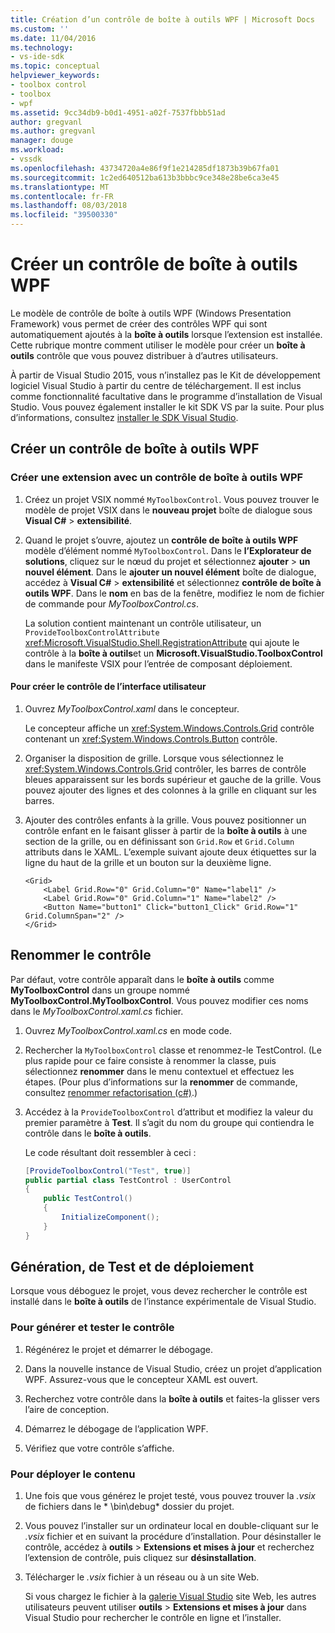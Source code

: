 ```yaml
---
title: Création d’un contrôle de boîte à outils WPF | Microsoft Docs
ms.custom: ''
ms.date: 11/04/2016
ms.technology:
- vs-ide-sdk
ms.topic: conceptual
helpviewer_keywords:
- toolbox control
- toolbox
- wpf
ms.assetid: 9cc34db9-b0d1-4951-a02f-7537fbbb51ad
author: gregvanl
ms.author: gregvanl
manager: douge
ms.workload:
- vssdk
ms.openlocfilehash: 43734720a4e86f9f1e214285df1873b39b67fa01
ms.sourcegitcommit: 1c2ed640512ba613b3bbbc9ce348e28be6ca3e45
ms.translationtype: MT
ms.contentlocale: fr-FR
ms.lasthandoff: 08/03/2018
ms.locfileid: "39500330"
---
```

# <a name="create-a-wpf-toolbox-control"></a>Créer un contrôle de boîte à outils WPF
Le modèle de contrôle de boîte à outils WPF (Windows Presentation Framework) vous permet de créer des contrôles WPF qui sont automatiquement ajoutés à la **boîte à outils** lorsque l’extension est installée. Cette rubrique montre comment utiliser le modèle pour créer un **boîte à outils** contrôle que vous pouvez distribuer à d’autres utilisateurs.  
  
 À partir de Visual Studio 2015, vous n’installez pas le Kit de développement logiciel Visual Studio à partir du centre de téléchargement. Il est inclus comme fonctionnalité facultative dans le programme d’installation de Visual Studio. Vous pouvez également installer le kit SDK VS par la suite. Pour plus d’informations, consultez [installer le SDK Visual Studio](../extensibility/installing-the-visual-studio-sdk.md).  
  
## <a name="create-a-wpf-toolbox-control"></a>Créer un contrôle de boîte à outils WPF  
  
### <a name="create-an-extension-with-a-wpf-toolbox-control"></a>Créer une extension avec un contrôle de boîte à outils WPF  
  
1.  Créez un projet VSIX nommé `MyToolboxControl`. Vous pouvez trouver le modèle de projet VSIX dans le **nouveau projet** boîte de dialogue sous **Visual C#** > **extensibilité**.  
  
2.  Quand le projet s’ouvre, ajoutez un **contrôle de boîte à outils WPF** modèle d’élément nommé `MyToolboxControl`. Dans le **l’Explorateur de solutions**, cliquez sur le nœud du projet et sélectionnez **ajouter** > **un nouvel élément**. Dans le **ajouter un nouvel élément** boîte de dialogue, accédez à **Visual C#** > **extensibilité** et sélectionnez **contrôle de boîte à outils WPF**. Dans le **nom** en bas de la fenêtre, modifiez le nom de fichier de commande pour *MyToolboxControl.cs*.  
  
     La solution contient maintenant un contrôle utilisateur, un `ProvideToolboxControlAttribute` <xref:Microsoft.VisualStudio.Shell.RegistrationAttribute> qui ajoute le contrôle à la **boîte à outils**et un **Microsoft.VisualStudio.ToolboxControl** dans le manifeste VSIX pour l’entrée de composant  déploiement.  
  
#### <a name="to-create-the-control-ui"></a>Pour créer le contrôle de l’interface utilisateur  
  
1.  Ouvrez *MyToolboxControl.xaml* dans le concepteur.  
  
     Le concepteur affiche un <xref:System.Windows.Controls.Grid> contrôle contenant un <xref:System.Windows.Controls.Button> contrôle.  
  
2.  Organiser la disposition de grille. Lorsque vous sélectionnez le <xref:System.Windows.Controls.Grid> contrôler, les barres de contrôle bleues apparaissent sur les bords supérieur et gauche de la grille. Vous pouvez ajouter des lignes et des colonnes à la grille en cliquant sur les barres.  
  
3.  Ajouter des contrôles enfants à la grille. Vous pouvez positionner un contrôle enfant en le faisant glisser à partir de la **boîte à outils** à une section de la grille, ou en définissant son `Grid.Row` et `Grid.Column` attributs dans le XAML. L’exemple suivant ajoute deux étiquettes sur la ligne du haut de la grille et un bouton sur la deuxième ligne.  
  
    ```xaml  
    <Grid>  
        <Label Grid.Row="0" Grid.Column="0" Name="label1" />  
        <Label Grid.Row="0" Grid.Column="1" Name="label2" />  
        <Button Name="button1" Click="button1_Click" Grid.Row="1" Grid.ColumnSpan="2" />  
    </Grid>  
    ```  
  
## <a name="renaming-the-control"></a>Renommer le contrôle  
 Par défaut, votre contrôle apparaît dans le **boîte à outils** comme **MyToolboxControl** dans un groupe nommé **MyToolboxControl.MyToolboxControl**. Vous pouvez modifier ces noms dans le *MyToolboxControl.xaml.cs* fichier.  
  
1.  Ouvrez *MyToolboxControl.xaml.cs* en mode code.  
  
2.  Rechercher la `MyToolboxControl` classe et renommez-le TestControl. (Le plus rapide pour ce faire consiste à renommer la classe, puis sélectionnez **renommer** dans le menu contextuel et effectuez les étapes. (Pour plus d’informations sur la **renommer** de commande, consultez [renommer refactorisation (c#)](../ide/reference/rename.md).)
  
3.  Accédez à la `ProvideToolboxControl` d’attribut et modifiez la valeur du premier paramètre à **Test**. Il s’agit du nom du groupe qui contiendra le contrôle dans le **boîte à outils**.  
  
     Le code résultant doit ressembler à ceci :  
  
    ```csharp  
    [ProvideToolboxControl("Test", true)]  
    public partial class TestControl : UserControl  
    {  
        public TestControl()  
        {  
            InitializeComponent();  
        }  
    }  
    ```  
  
## <a name="build-test-and-deployment"></a>Génération, de Test et de déploiement  
 Lorsque vous déboguez le projet, vous devez rechercher le contrôle est installé dans le **boîte à outils** de l’instance expérimentale de Visual Studio.  
  
### <a name="to-build-and-test-the-control"></a>Pour générer et tester le contrôle  
  
1.  Régénérez le projet et démarrer le débogage.  
  
2.  Dans la nouvelle instance de Visual Studio, créez un projet d’application WPF. Assurez-vous que le concepteur XAML est ouvert.  
  
3.  Recherchez votre contrôle dans la **boîte à outils** et faites-la glisser vers l’aire de conception.  
  
4.  Démarrez le débogage de l’application WPF.  
  
5.  Vérifiez que votre contrôle s’affiche.  
  
### <a name="to-deploy-the-control"></a>Pour déployer le contenu  
  
1.  Une fois que vous générez le projet testé, vous pouvez trouver la *.vsix* de fichiers dans le * \bin\debug\* dossier du projet.  
  
2.  Vous pouvez l’installer sur un ordinateur local en double-cliquant sur le *.vsix* fichier et en suivant la procédure d’installation. Pour désinstaller le contrôle, accédez à **outils** > **Extensions et mises à jour** et recherchez l’extension de contrôle, puis cliquez sur **désinstallation**.  
  
3.  Télécharger le *.vsix* fichier à un réseau ou à un site Web.  
  
     Si vous chargez le fichier à la [galerie Visual Studio](http://go.microsoft.com/fwlink/?LinkID=123847) site Web, les autres utilisateurs peuvent utiliser **outils** > **Extensions et mises à jour** dans Visual Studio pour rechercher le contrôle en ligne et l’installer.